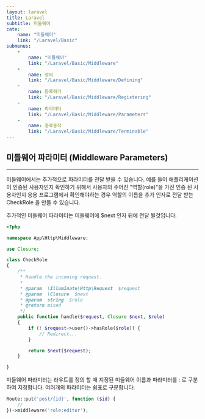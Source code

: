 ```yaml
---
layout: laravel
title: Laravel
subtitle: 미들웨어
cate:
    name: "미들웨어"
    link: "/Laravel/Basic"
submenus:
    -
        name: "미들웨어"
        link: "/Laravel/Basic/Middleware"
    -
        name: 정의
        link: "/Laravel/Basic/Middleware/Defining"
    -
        name: 등록하기
        link: "/Laravel/Basic/Middleware/Registering"
    -
        name: 파라미터
        link: "/Laravel/Basic/Middleware/Parameters"
    -
        name: 종료동작
        link: "/Laravel/Basic/Middleware/Terminable"
---
```


## 미들웨어 파라미터 (Middleware Parameters)
---
미들웨어에서는 추가적으로 파라미터를 전달 받을 수 있습니다. 예를 들어 애플리케이션이 인증된 사용자인지 확인하기 위해서 사용자의 주어진 "역할(role)"을 가진 인증 된 사용자인지 응용 프로그램에서 확인해야하는 경우 역할의 이름을 추가 인자로 전달 받는 CheckRole 을 만들 수 있습니다.

추가적인 미들웨어 파라미터는 미들웨어에 $next 인자 뒤에 전달 될것입니다:

```php
<?php

namespace App\Http\Middleware;

use Closure;

class CheckRole
{
    /**
     * Handle the incoming request.
     *
     * @param  \Illuminate\Http\Request  $request
     * @param  \Closure  $next
     * @param  string  $role
     * @return mixed
     */
    public function handle($request, Closure $next, $role)
    {
        if (! $request->user()->hasRole($role)) {
            // Redirect...
        }

        return $next($request);
    }

}
```

미들웨어 파라미터는 라우트를 정의 할 때 지정된 미들웨어 이름과 파라미터를 : 로 구분하여 지정합니다. 여러개의 파라미터는 쉼표로 구분합니다:

```php
Route::put('post/{id}', function ($id) {
    //
})->middleware('role:editor');
```